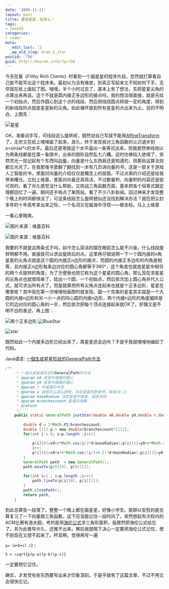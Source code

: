 ```yaml
---
date: '2009-11-21'
layout: post
title: 畫個星星，容易么！
tags:
- java2d
categories:
- coder
meta:
  _edit_last: '1'
  _wp_old_slug: draw_a_star
postid: '756'
guid: http://dourok.info/?p=756
---
```

今天在看《Filthy Rich
Clients》时看到一个画星星的程序片段，忽然就打算看自己能不能写出这个程序来。最初以为没有难度，到真正写起来又不知如何下手，无奈就在纸上画起了图。嗖嗖，半个小时过去了，基本上有了想法，先把星星尖角的点算出来再说。这个不就是圆内接正多边形的接点吗，我的想法很直接，就是先给一个初始点，然后作圆心到这个点的线段，然后把线绕圆点转按一定的角度，得到的新线段的点就是星星新的尖角。如此循环直到所有星星的点出来为止。说的不明白，上图先：

![星星](http://www.dourok.info/wp-content/uploads/2009/11/star1.png "星星")

OK，准备动手写，可线段这么旋转呢，既然说自己写就不能用[AffineTransform](http://zh.wikipedia.org/zh-cn/%E6%97%8B%E8%BD%AC%E7%9F%A9%E9%98%B5)了。无奈又在纸上嗖嗖画了起来，良久，终于发现我对三角函数的认识退步到a=sin(a)\*c的水平。最后还是用我这个水平逼出一条等式出来，但我居然单纯地以为两条线都是在第一象限中，出来的图形自然乱七八糟。这时彷佛陷入绝境了，突然灵光一现记起有个东西叫[向量](http://zh.wikipedia.org/zh-cn/%E5%90%91%E9%87%8F)，向量是什么东西我还是知道的，但那些运算法则都忘光光了。在我那堆书里翻了翻找到一本有几页讲向量的书，这是一部关于游戏人工智能的书，里面对向量的介绍仅仅是概念上的层面。不过点乘的介绍还是给我带来曙光。立刻上维基，里面对向量还真简洁，不过数量积、向量积的内容还是挺可观的，看了许久感觉没什么帮助，又转战三角函数页面，基本把各个恒等式跟定理都回忆了一遍。期间还手贱点了某网站，看了不少八卦新闻。回过神来才发现整个晚上的时间都快没了，可这条线段怎么旋转貌似还没找到解决办法？就在把尘封多年的十年高考拿出来之际，一个名词又在脑海中浮现——极坐标。马上上维基

一看心里暗爽。

![](http://upload.wikimedia.org/math/e/a/7/ea7a6289be3041b5e39d73cd28d49cdf.png "图片来源：维基百科")

![](http://upload.wikimedia.org/math/3/3/0/330403e92948365fda100bf469f66654.png "图片来源：维基百科")

我要的不就是这两条式子吗，如今怎么简洁的摆在眼前怎么能不兴奋。什么线段旋转啊都不用。直接就可以求出旋转后的点。这里再仔细说明一下一个圆内接的n角星星的尖角点就是这个圆的内接正n边形的接点，而圆的内接正多边形的内角是相等，且内接正n边形每条边对应的圆心角都等于360°，这个角度也就是星星中相邻的两个点旋转的角度，为了方便我也把它称为这个星星的圆心角。那么现在求星星的尖角点也就很简单了，给出一个圆，一个初始点，然后依次加上圆心角并代入公式，就可求出所有点了。但是就算把所有尖角点连起来也就是个正多边形，星星在哪里呢？其中我在第一次嗖嗖地画图时就发现，画一个完美的星星其实就是一个大圆的内接n边形和另一小一点的同心圆的内接n边形，两个内接n边形的角度偏转是它的边对应的圆心角的一半，然后依次把每个顶点连接起来就OK了。好像又是不明不白的表述，再上图：

![两个正多边形](http://www.dourok.info/wp-content/uploads/2009/11/star2.png "两个正多边形") ![BlueStar](http://www.dourok.info/wp-content/uploads/2009/11/star3.png "BlueStar")

![star](http://www.dourok.info/wp-content/uploads/2009/11/star41.png "star")

既然如此一个内接多边形已经出来了，离星星还会远吗？于是乎我就嗖嗖地编起了代码。

Java语言: [一個生成星星形狀的GeneralPath方法](http://fayaa.com/code/view/8207/)

```Java
/**
	 * 一個生成星星形狀的GeneralPath的方法
	 * @param x0 星星外接圓的圓心
	 * @param y0 星星外接圓的圓心
	 * @param r 外接圓的半徑
	 * @param v 這個怎么這么說呢，決定星星的胖瘦吧，取值(0,1)
	 * @param baseRadian 決定星星的角度，弧度來的
	 * @param branchescount 星星的角數
	 * @return
	 */
	public static GeneralPath justStar(double x0,double y0,double r,double v,double baseRadian,int branchescount){
		
		double d = 2*Math.PI/branchescount;
		double [][] p = new double[branchescount*2][2];
		for(int i = 0; i<p.length ;i++){
			
			p[i][0]=x0+r*Math.cos(i/2*d+baseRadian);p[i][1]=y0+r*Math.sin(i/2*d+baseRadian);
			i++;
			p[i][0]=x0+v*r*Math.cos((i/2+0.5)*d+baseRadian);p[i][1]=y0+v*r*Math.sin((i/2+0.5)*d+baseRadian);
		}
		GeneralPath path  = new GeneralPath();
		path.moveTo(p[0][0], p[0][1]);
		
		for(int i=1 ; i<p.length ;i++){
			path.lineTo(p[i][0], p[i][1]);
		}
		path.closePath();
		return path;
	}
```

到此总算告一段落了，整整一个晚上都在画星星，好像小学生。能聊以安慰的是总算复习了一下向量跟三角函数，这下应该能记住一段时间了。突然想起有次校内的ACM比赛有道水题，考的是用[海伦公式](http://zh.wikipedia.org/wiki/%E6%B5%B7%E4%BC%A6%E5%85%AC%E5%BC%8F)求三角形面积，我居然把海伦公式给忘了，并为此推导许久，还推不出来。赛后我就暗下决心一定要把海伦公式记住，想不到现在又想不起来了。杯具啊，觉得再写一遍

```mathjax
p=（a+b+c）/2；
```
```mathjax
S = \sqrt{p(p-a)(p-b)(p-c)}
```
一定要把它记住。

确实，才发觉有些东西要写出来才印象深刻，于是乎就有了这篇文章，不过不用又会很快忘记。
